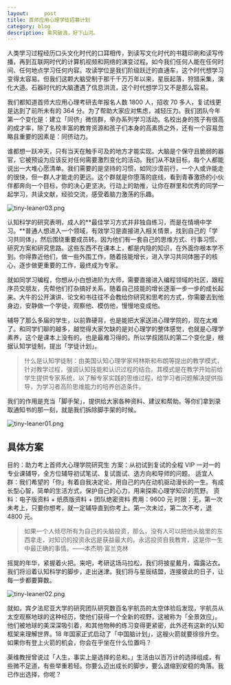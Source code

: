```yaml
---
layout:     post
title: 首师应用心理学徒招募计划
category: blog
description: 乘风破浪，好下山河。
---
```


人类学习过程经历口头文化时代的口耳相传，到读写文化时代的书籍印刷和读写传播，再到互联网时代的计算机视频和网络的演变过程。如今我们任何人能在任何时间、任何地点学习任何内容。攻读学位是我们阶级跃迁的直通车，这个时代想学习变得太容易。但我们这颗大脑受制于那千千万万年以来，星辰起落，狩猎采集，演化大道。石器时代的大脑遭遇了信息洪流，这个时代想学习又不是那么容易。

我们都知道首师大应用心理考研去年报名人数 1800 人，招收 70 多人，复试线更是达到了前所未有的 364 分。为了帮助大家应对焦虑，减轻压力。我们团队今年第一个变化是：建立「同侪」微信群，举办系列学习活动。名校出身的孩子有很高的成才率，除了名校丰富的教育资源和孩子们本身的高素质之外，还有一个容易忽略且重要的因素是：同侪动力。

谁都想一跃冲天，只有当天在触手可及的地方才能实现。大脑是个保守且脆弱的器官，它被预设为应该反对任何需要激烈变化的活动。我们从不缺目标，每个人都能说出一大堆心愿清单。我们需要的是坚持的习惯，如同沙漠前行，一个人或许能走的很快，但一群人才能走的更远。这个群就是你堕落的底线，看到青春激扬的小伙伴都奔向一个目标，你的决心更坚决。行动上的助推，让你在群里和优秀的同学一起学习，共读文献，经验交流，感受着脑力激荡的乐趣。

![tiny-leaner03.png](http://pics.zapp926.top/cnu/tiny-leaner03.png)

认知科学的研究表明，成人的**最佳学习方式并非独自练习，而是在情境中学习。**普通人想进入一个领域，有效学习是直接进入相关情景，找到自己的「学习共同体」，然后围绕重要成员转。因为他们有一套自己的思维方式、行事习惯、研究方案和研究思路。这些东西不在课本上，都是内隐的知识，在外面你根本学不到。你得靠近他们，做一些外围工作，随着技能增长，进入学习共同体圈子的核心，逐步做更重要的工作，最终成为专家。  

就如同学习编程，你想从小白想进阶为大师，需要直接进入编程领域的社区，跟程序员交朋友，先帮他们打杂搞好关系，随着自己技能的增长逐渐一步一步的成长起来。大牛的公开演讲、论文和书往往不会教给你研究和思考的方式，你需要去到他身边，安静做一个学徒，观察他、模仿他，慢慢地变成他。

辅导了那么多届的学生，以前靠硬背，也是能把大家送进心理学院的，现在太难了。和同学们聊的越多，越觉得大家欠缺的是对心理学的整体感觉，也就是心理学素养，这个是课本上没有的，也是最难习得的。所以学叔团队的第二个变化是，根据认知学徒制，提出「学徒计划」。

> 什么是认知学徒制：由美国认知心理学家柯林斯和布朗等提出的教学模式，针对教学过程，强调认知技能和认识过程的结合。其模式是在教学开始前给学生提供专家系统，以了解专家实践的思维过程，给学习者问题解决提供指导，为学习者高阶思维能力的培养创造条件。

我们的作用是充当「脚手架」，提供给大家各种资料、建议和帮助。等你们拿到录取通知书的那一刻，就是我们拆除脚手架的时候。

![tiny-leaner01.png](http://pics.zapp926.top/cnu/tiny-leaner01.png)

## 具体方案

目的：助力考上首师大心理学院研究生
方案：从初试到复试的全程 VIP 一对一的专业课辅导，全方位辅导初试笔试、复试面试、选方向和导师的问题。
适宜人群：我们希望的「你」有着自我决定论，用自己的内在动机驱动漫长的一生。有成长型心智，简单的生活方式，保护自己的心力，用来探索心理学知识的荒野。
资料：电子版资料 + 纸质版资料 + 团队绝密资料
费用：9600 元
时限：无，第一次未考上，只要你想考，就一定辅导直到你考上。第一次未过，第二次不考，退 4800 元。

> 如果一个人倾尽所有为自己的头脑投资，那么，没有人可以把他头脑里的东西拿走，对知识的投资永远是获益最大的。永远投资自我教育，这是你一生中最正确的事情。——本杰明·富兰克林

摇晃的年华，紧握着火把。来吧，考研这场马拉松，我们将披星戴月，霜露沾衣。我们将沿着认知科学的脚步，走出迷津。我们将与星辰结盟，连接彼此的日子，让每一步都要算数。

![tiny-leaner02.png](http://pics.zapp926.top/cnu/tiny-leaner02.png)

就如，宾夕法尼亚大学的研究团队研究数百名宇航员的太空体验后发现，宇航员从太空观察地球的这种经历，使他们获得一个全新的视野，这被称为「全景效应」。他们被地球的美深深吸引着，和其他物种的练习变得更紧密，此外还有这新的认知框架来理解世界。18 年国家正式启动了「中国脑计划」，这艘火箭就要徐徐升空。如果你有登上火箭的机会，你会在乎坐在什么位置吗？

莱维教授曾说过「人生，事实上是选择的总和。」生活由以百万计的选择组成，有些微不足道，有些举重若轻。你要么迈出成长的脚步，要么退缩到安稳的角落。我已作出选择，你呢？





